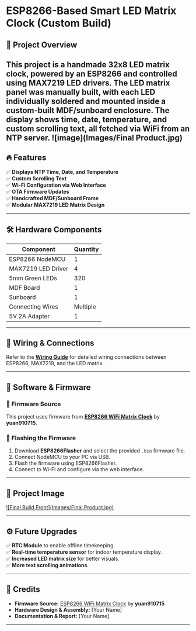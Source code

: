 # ESP8266-Based Smart LED Matrix Clock (Custom Build)

## 🚀 Project Overview
This project is a **handmade 32x8 LED matrix clock**, powered by an **ESP8266** and controlled using **MAX7219 LED drivers**. The **LED matrix panel was manually built**, with each LED individually soldered and mounted inside a **custom-built MDF/sunboard enclosure**. The display shows **time, date, temperature, and custom scrolling text**, all fetched via WiFi from an **NTP server**.
![image](Images/Final Product.jpg)
---

## 🔥 Features
✅ **Displays NTP Time, Date, and Temperature**  
✅ **Custom Scrolling Text**  
✅ **Wi-Fi Configuration via Web Interface**  
✅ **OTA Firmware Updates**  
✅ **Handcrafted MDF/Sunboard Frame**  
✅ **Modular MAX7219 LED Matrix Design**  

---

## 🛠️ Hardware Components
| **Component** | **Quantity** |
|--------------|------------|
| ESP8266 NodeMCU | 1 |
| MAX7219 LED Driver | 4 |
| 5mm Green LEDs | 320 |
| MDF Board | 1 |
| Sunboard | 1 |
| Connecting Wires | Multiple |
| 5V 2A Adapter | 1 |

---

## 🔌 Wiring & Connections
Refer to the **[Wiring Guide](esp8266_max7219_wiring.md)** for detailed wiring connections between ESP8266, MAX7219, and the LED matrix.

---

## 📜 Software & Firmware
### 🔹 Firmware Source
This project uses firmware from **[ESP8266 WiFi Matrix Clock](https://github.com/yuan910715/Esp8266_Wifi_Matrix_Clock)** by **yuan910715**.

### 🔹 Flashing the Firmware
1. Download **ESP8266Flasher** and select the provided `.bin` firmware file.
2. Connect NodeMCU to your PC via USB.
3. Flash the firmware using ESP8266Flasher.
4. Connect to Wi-Fi and configure via the web interface.

---

## 📸 Project Image
[![Final Build Front](Images/Final Product.jpg)  
](https://github.com/hiteshpanigrahi/IoT_based_Smart_LED_Matrix/blob/main/Images/Final%20Product.jpg)

---

## ⚙️ Future Upgrades
✅ **RTC Module** to enable offline timekeeping.  
✅ **Real-time temperature sensor** for indoor temperature display.  
✅ **Increased LED matrix size** for better visuals.  
✅ **More text scrolling animations**.  

---

## 📜 Credits
- **Firmware Source:** [ESP8266 WiFi Matrix Clock](https://github.com/yuan910715/Esp8266_Wifi_Matrix_Clock) by **yuan910715**
- **Hardware Design & Assembly:** [Your Name]  
- **Documentation & Report:** [Your Name]  

---

